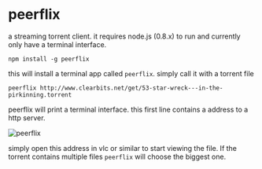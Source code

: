 # peerflix

a streaming torrent client.
it requires node.js (0.8.x) to run and currently only have a terminal interface.

	npm install -g peerflix

this will install a terminal app called `peerflix`. simply call it with a torrent file

	peerflix http://www.clearbits.net/get/53-star-wreck---in-the-pirkinning.torrent

peerflix will print a terminal interface. this first line contains a address to a http server.

![peerflix](https://raw.github.com/mafintosh/peerflix/master/screenshot.png)

simply open this address in vlc or similar to start viewing the file. If the torrent contains multiple files `peerflix` will choose the biggest one.
